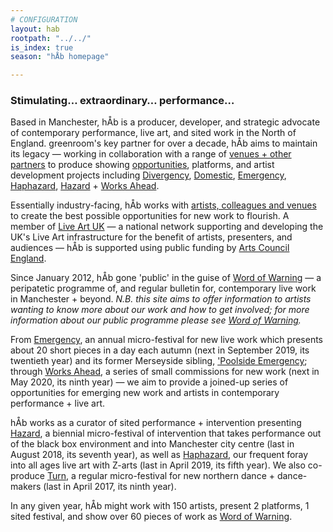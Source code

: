 ```yaml
---
# CONFIGURATION
layout: hab
rootpath: "../../"
is_index: true
season: "hÅb homepage"

---
```

### Stimulating… extraordinary… performance…   
        
Based in Manchester, hÅb is a producer, developer, and strategic advocate of contemporary performance, live art, and sited work in the North of England. greenroom's key partner for over a decade, hÅb aims to maintain its legacy — working in collaboration with a range of [venues + other partners](/hab/partners) to produce showing [opportunities](/hab/news), platforms, and artist development projects including [Divergency](/hab/divergencymcr), [Domestic](/hab/domestic), [Emergency](/hab/emergency), [Haphazard](/hab/haphazard), [Hazard](/hab/hazard) + [Works Ahead](/hab/worksahead).         
          
Essentially industry-facing, hÅb works with [artists, colleagues and venues](/hab/partners) to create the best possible opportunities for new work to flourish. A member of <a href="http://www.liveartuk.org" target="_blank">Live Art UK</a> — a national network supporting and developing the UK's Live Art infrastructure for the benefit of artists, presenters, and audiences — hÅb is supported using public funding by <a href="http://www.artscouncil.org.uk/NPO" target="_blank">Arts Council England</a>.          
        
Since January 2012, hÅb gone 'public' in the guise of [Word of Warning](/) — a peripatetic programme of, and regular bulletin for, contemporary live work in Manchester + beyond. *N.B. this site aims to offer information to artists wanting to know more about our work and how to get involved; for more information about our public programme please see [Word of Warning](/).*       
        
From [Emergency](/hab/emergency), an annual micro-festival for new live work which presents about 20 short pieces in a day each autumn (next in September 2019, its twentieth year) and its former Merseyside sibling, ['Poolside Emergency](/hab/poolside); through [Works Ahead](/hab/worksahead), a series of small commissions for new work (next in May 2020, its ninth year) — we aim to provide a joined-up series of opportunities for emerging new work and artists in contemporary performance + live art.           
               
hÅb works as a curator of sited performance + intervention presenting [Hazard](/hab/hazard), a biennial micro-festival of intervention that takes performance out of the black box environment and into Manchester city centre (last in August 2018, its seventh year), as well as [Haphazard](/hab/haphazard), our frequent foray into all ages live art with Z-arts (last in April 2019, its fifth year). We also co-produce [Turn](/hab/turn), a regular micro-festival for new northern dance + dance-makers (last in April 2017, its ninth year).           
         
In any given year, hÅb might work with 150 artists, present 2 platforms, 1 sited festival, and show over 60 pieces of work as [Word of Warning](/).
